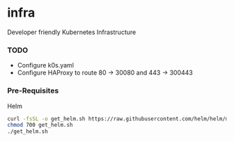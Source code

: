 # infra
Developer friendly Kubernetes Infrastructure

### TODO
- Configure k0s.yaml
- Configure HAProxy to route 80 -> 30080 and 443 -> 300443


### Pre-Requisites
Helm
```bash
curl -fsSL -o get_helm.sh https://raw.githubusercontent.com/helm/helm/main/scripts/get-helm-3
chmod 700 get_helm.sh
./get_helm.sh
```